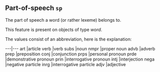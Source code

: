Part-of-speech `sp`
---------------------------------------------------------

The part of speech a word (or rather lexeme) belongs to.

This feature is present on objects of type *word*.

The values consist of an abbreviation, here is the explanation:

---|---
art  |article
verb |verb
subs |noun
nmpr |proper noun
advb |adverb
prep |preposition
conj |conjunction
prps |personal pronoun
prde |demonstrative pronoun
prin |interrogative pronoun
intj |interjection
nega |negative particle
inrg |interrogative particle
adjv |adjective
